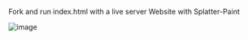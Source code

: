 Fork and run index.html with a live server 
Website with Splatter-Paint

![image](https://github.com/user-attachments/assets/22810459-0bfd-4e5b-922e-db234eac7cb8)
